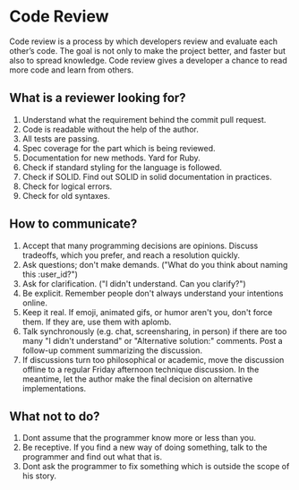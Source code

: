# Code Review

Code review is a process by which developers review and evaluate each other’s code. The goal is not only to make the project better, and faster but also to spread knowledge. Code review gives a developer a chance to read more code and learn from others. 

## What is a reviewer looking for?

1. Understand what the requirement behind the commit pull request.
2. Code is readable without the help of the author.
3. All tests are passing.
4. Spec coverage for the part which is being reviewed.
5. Documentation for new methods. Yard for Ruby.
6. Check if standard styling for the language is followed.
7. Check if SOLID. Find out SOLID in solid documentation in practices.
8. Check for logical errors.
9. Check for old syntaxes. 


## How to communicate?

1. Accept that many programming decisions are opinions. Discuss tradeoffs, which you prefer, and reach a resolution quickly.
2. Ask questions; don't make demands. ("What do you think about naming this :user_id?")
3. Ask for clarification. ("I didn't understand. Can you clarify?")
4. Be explicit. Remember people don't always understand your intentions online.
5. Keep it real. If emoji, animated gifs, or humor aren't you, don't force them. If they are, use them with aplomb.
6. Talk synchronously (e.g. chat, screensharing, in person) if there are too many "I didn't understand" or "Alternative solution:" comments. Post a follow-up comment summarizing the discussion.
7. If discussions turn too philosophical or academic, move the discussion offline to a regular Friday afternoon technique discussion. In the meantime, let the author make the final decision on alternative implementations.


## What not to do?

1. Dont assume that the programmer know more or less than you.
2. Be receptive. If you find a new way of doing something, talk to the programmer and find out what that is.
3. Dont ask the programmer to fix something which is outside the scope of his story.